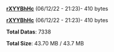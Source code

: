 [**rXYYBhHc**](/data/rXYYBhHc.txt) (06/12/22 - 21:23)- 410 bytes

[**rXYYBhHc**](/data/rXYYBhHc.txt) (06/12/22 - 21:23)- 410 bytes

**Total Datas**: 7338

**Total Size**: 43.70 MB / 43.7 MB